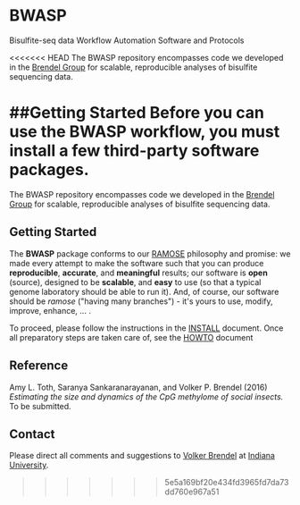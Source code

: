 # BWASP
Bisulfite-seq data Workflow Automation Software and Protocols

<<<<<<< HEAD
The BWASP repository encompasses code we developed in the [Brendel Group](http://brendelgroup.org/) for scalable, reproducible analyses of bisulfite sequencing data.

##Getting Started
Before you can use the BWASP workflow, you must install a few third-party software packages.
=======
The BWASP repository encompasses code we developed in the
[Brendel Group](http://brendelgroup.org/) for scalable, reproducible analyses of
bisulfite sequencing data.

## Getting Started

The __BWASP__ package conforms to our [RAMOSE](https://github.com/BrendelGroup/)
philosophy and promise: we made every attempt to make the software such that
you can produce __reproducible__, __accurate__, and __meaningful__ results; our
software is __open__ (source), designed to be __scalable__, and __easy__ to use
(so that a typical genome laboratory should be able to run it).  And, of course,
our software should be _ramose_ ("having many branches") - it's yours to use,
modify, improve, enhance, ... .

To proceed, please follow the instructions in the [INSTALL](./INSTALL.md)
document.  Once all preparatory steps are taken care of, see the
[HOWTO](./HOWTO.md) document

## Reference

Amy L. Toth, Saranya Sankaranarayanan, and Volker P. Brendel (2016) _Estimating
the size and dynamics of the CpG methylome of social insects._ To be submitted.

## Contact

Please direct all comments and suggestions to
[Volker Brendel](<mailto:vbrendel@indiana.edu>)
at [Indiana University](http://brendelgroup.org/).
>>>>>>> 5e5a169bf20e434fd3965fd7da73dd760e967a51
